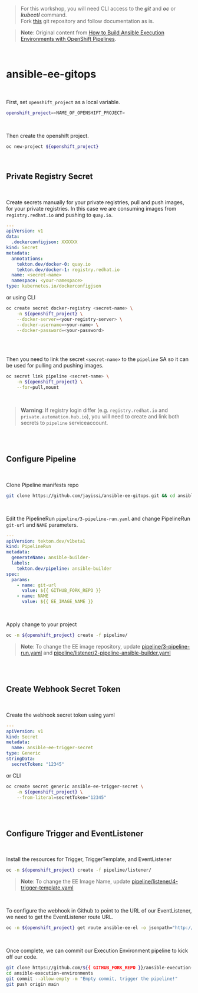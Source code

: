 >
> For this workshop, you will need CLI access to the **_git_** and **_oc_** or **_kubectl_** command.<br>
> Fork [this](https://github.com/jayissi/ansible-execution-environments.git) git repository and follow documentation as is.
>

> **Note**: 
> Original content from [How to Build Ansible Execution Environments with OpenShift Pipelines](https://cloud.redhat.com/blog/how-to-build-ansible-execution-environments-with-openshift-pipelines).

<br />

# ansible-ee-gitops

<br />


First, set `openshift_project` as a local variable.

```bash
openshift_project=<NAME_OF_OPENSHIFT_PROJECT>
```

<br />

Then create the openshift project.
```bash
oc new-project ${openshift_project}
```

<br />

## Private Registry Secret

<br />


Create secrets manually for your private registries, pull and push images, for your private registries.
In this case we are consuming images from `registry.redhat.io` and pushing to `quay.io`.
```yaml
---
apiVersion: v1
data:
  .dockerconfigjson: XXXXXX
kind: Secret
metadata:
  annotations:
    tekton.dev/docker-0: quay.io
    tekton.dev/docker-1: registry.redhat.io
  name: <secret-name>
  namespace: <your-namespace>
type: kubernetes.io/dockerconfigjson
```

or using CLI
```bash
oc create secret docker-registry <secret-name> \
    -n ${openshift_project} \
    --docker-server=<your-registry-server> \
    --docker-username=<your-name> \
    --docker-password=<your-password>
```

<br /><br />


Then you need to link the secret `<secret-name>` to the `pipeline` SA so it can be used for pulling and pushing images.
```bash
oc secret link pipeline <secret-name> \
    -n ${openshift_project} \
    --for=pull,mount
```

<br />


> **Warning**: 
> If registry login differ (e.g. `registry.redhat.io` and `private.automation.hub.io`),
> you will need to create and link both secrets to `pipeline` serviceaccount.

<br /><br />

## Configure Pipeline

<br />

Clone Pipeline manifests repo
```bash
git clone https://github.com/jayissi/ansible-ee-gitops.git && cd ansible-ee-gitops
```

<br />

Edit the PipelineRun `pipeline/3-pipeline-run.yaml` and change PipelineRun `git-url` and `NAME` parameters.
```yaml
---
apiVersion: tekton.dev/v1beta1
kind: PipelineRun
metadata:
  generateName: ansible-builder-
  labels:
    tekton.dev/pipeline: ansible-builder
spec:
  params:
    - name: git-url
      value: ${{ GITHUB_FORK_REPO }}
    - name: NAME
      value: ${{ EE_IMAGE_NAME }}
```

<br />

Apply change to your project
```bash
oc -n ${openshift_project} create -f pipeline/
```
> **Note**: 
> To change the EE image repository, update
> [pipeline/3-pipeline-run.yaml](https://github.com/jayissi/ansible-ee-gitops/blob/main/pipeline/3-pipeline-run.yaml#L32) and
> [pipeline/listener/2-pipeline-ansible-builder.yaml](https://github.com/jayissi/ansible-ee-gitops/blob/main/pipeline/listener/2-pipeline-ansible-builder.yaml#L55)

<br /><br />

## Create Webhook Secret Token

<br />

Create the webhook secret token using yaml
```yaml
---
apiVersion: v1
kind: Secret
metadata:
  name: ansible-ee-trigger-secret
type: Generic
stringData:
  secretToken: "12345"
```

or CLI
```bash
oc create secret generic ansible-ee-trigger-secret \
    -n ${openshift_project} \
    --from-literal=secretToken="12345"
```

<br /><br />


## Configure Trigger and EventListener

<br />

Install the resources for Trigger, TriggerTemplate, and EventListener
```bash
oc -n ${openshift_project} create -f pipeline/listener/
```

> **Note**: 
> To change the EE Image Name, update
> [pipeline/listener/4-trigger-template.yaml](https://github.com/jayissi/ansible-ee-gitops/blob/main/pipeline/listener/4-trigger-template.yaml#L25)

<br />


To configure the webhook in Github to point to the URL of our EventListener, we need to get the EventListener route URL.
```bash
oc -n ${openshift_project} get route ansible-ee-el -o jsonpath="http://{.spec.host}{'\n'}"
```

<br />


Once complete, we can commit our Execution Environment pipeline to kick off our code.
```bash
git clone https://github.com/${{ GITHUB_FORK_REPO }}/ansible-execution-environments.git
cd ansible-execution-environments
git commit --allow-empty -m "Empty commit, trigger the pipeline!"
git push origin main
```

